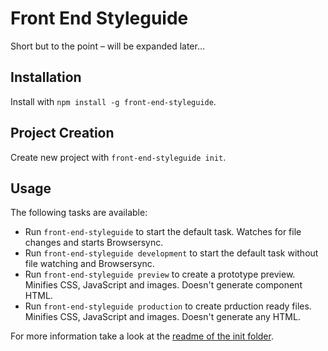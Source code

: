 # Front End Styleguide

Short but to the point – will be expanded later…


## Installation

Install with `npm install -g front-end-styleguide`.


## Project Creation

Create new project with `front-end-styleguide init`.


## Usage

The following tasks are available:
* Run `front-end-styleguide` to start the default task. Watches for file changes and starts Browsersync.
* Run `front-end-styleguide development` to start the default task without file watching and Browsersync.
* Run `front-end-styleguide preview` to create a prototype preview. Minifies CSS, JavaScript and images. Doesn't generate component HTML.
* Run `front-end-styleguide production` to create prduction ready files. Minifies CSS, JavaScript and images. Doesn't generate any HTML.

For more information take a look at the [readme of the init folder](init#readme).
